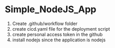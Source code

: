 # Simple_NodeJS_App
1. Create .github/workflow folder
2. create cicd.yaml file for the deployment script
3. create personal access token in the github
4. install nodejs since the application is nodejs
